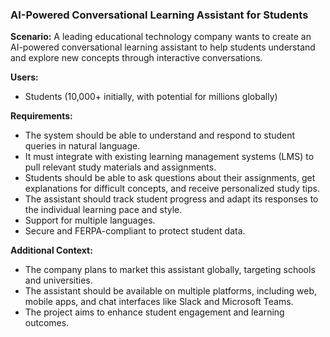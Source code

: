 ### AI-Powered Conversational Learning Assistant for Students

**Scenario:**
A leading educational technology company wants to create an AI-powered conversational learning assistant to help students understand and explore new concepts through interactive conversations.

**Users:**

- Students (10,000+ initially, with potential for millions globally)

**Requirements:**

- The system should be able to understand and respond to student queries in natural language.
- It must integrate with existing learning management systems (LMS) to pull relevant study materials and assignments.
- Students should be able to ask questions about their assignments, get explanations for difficult concepts, and receive personalized study tips.
- The assistant should track student progress and adapt its responses to the individual learning pace and style.
- Support for multiple languages.
- Secure and FERPA-compliant to protect student data.

**Additional Context:**

- The company plans to market this assistant globally, targeting schools and universities.
- The assistant should be available on multiple platforms, including web, mobile apps, and chat interfaces like Slack and Microsoft Teams.
- The project aims to enhance student engagement and learning outcomes.
